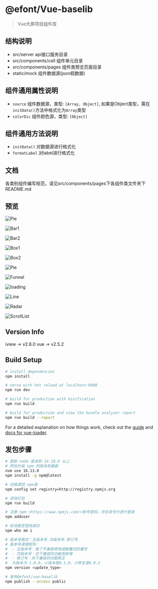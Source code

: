 # @efont/Vue-baselib 

> Vue大屏项目组件库

## 结构说明
  - src/server api接口服务目录
  - src/components/cell 组件单元目录
  - src/components/pages 组件类预览页面目录
  - static/mock 组件数据源(json假数据)

## 组件通用属性说明
  - ```source``` 组件数据源，类型: ```[Array, Object]```, 如果是Object类型，需在```initData()```方法中格式化为```Array```类型
  - ```colorDic``` 组件颜色源，类型: ```[Object]```

## 组件通用方法说明
  - ```initData()``` 对数据源进行格式化
  - ```formatLabel``` 对label进行格式化

## 文档
  各类别组件编写规范，请见src/components/pages下各组件类文件夹下README.md

## 预览

![Pie](/static/tinified/pie.png)

![Bar1](/static/tinified/bar-1.png)

![Bar2](/static/tinified/bar-2.png)

![Box1](/static/tinified/box-1.png)

![Box2](/static/tinified/box-2.png)

![Pie](/static/tinified/pie.png)

![Funnel](/static/tinified/funnel.png)

![loading](/static/tinified/loading.png)

![Line](/static/tinified/line.png)

![Radar](/static/tinified/radar.png)

![ScrollList](/static/tinified/scroll-list.png)

## Version Info

iview -> v2.8.0
vue -> v2.5.2

## Build Setup

``` bash
# install dependencies
npm install

# serve with hot reload at localhost:8080
npm run dev

# build for production with minification
npm run build

# build for production and view the bundle analyzer report
npm run build --report
```

For a detailed explanation on how things work, check out the [guide](http://vuejs-templates.github.io/webpack/) and [docs for vue-loader](http://vuejs.github.io/vue-loader).

## 发包步骤
```bash
# 更新 node 版本到 14.18.0 以上
# 然后升级 npm 的版本到最新
nvm use 16.13.0
npm install -g npm@latest

# 切换源回 npm源
npm config set registry=http://registry.npmjs.org

# 项目打包
npm run build

# 注册 npm <https://www.npmjs.com/>账号密码，并在命令行进行登录
npm adduser

# 检测是否登陆成功
npm who am i

# 版本号格式：主版本号.次版本号.修订号
# 版本号递增规则：
#  - 主版本号：做了不兼容修改或颠覆式的重写
#  - 次版本号：向下兼容的功能性新增
#  - 修订号：向下兼容的问题修正
#  大版本为 1.0.0，小版本是0.1.0，小修复是0.0.2
npm version <update_type>

# 发布@efont/vue-baselib
npm publish --access public
```

